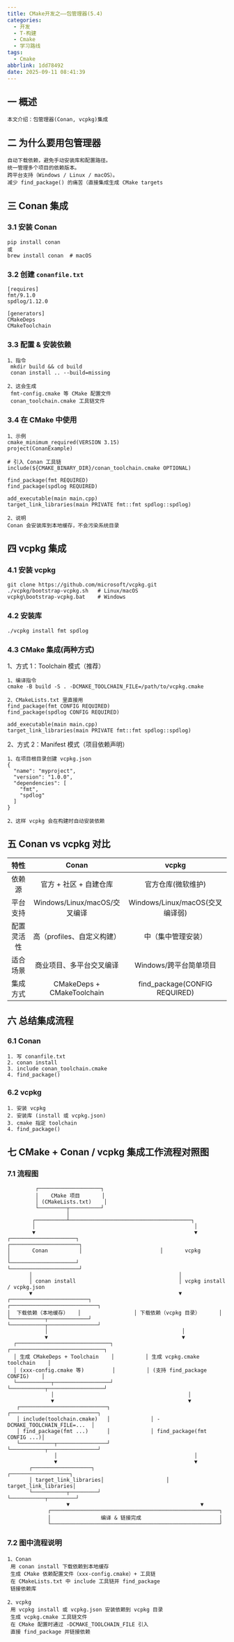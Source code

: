 ```yaml
---
title: CMake开发之——包管理器(5.4)
categories:
  - 开发
  - T-构建
  - Cmake
  - 学习路线
tags:
  - Cmake
abbrlink: 1dd78492
date: 2025-09-11 08:41:39
---
```

## 一 概述

```
本文介绍：包管理器(Conan, vcpkg)集成
```

<!--more-->

## 二 为什么要用包管理器

```
自动下载依赖，避免手动安装库和配置路径。
统一管理多个项目的依赖版本。
跨平台支持（Windows / Linux / macOS）。
减少 find_package() 的痛苦（直接集成生成 CMake targets
```

## 三 Conan 集成

### 3.1 安装 Conan

```
pip install conan
或
brew install conan  # macOS
```

### 3.2 创建 `conanfile.txt`

```
[requires]
fmt/9.1.0
spdlog/1.12.0

[generators]
CMakeDeps
CMakeToolchain
```

### 3.3 配置 & 安装依赖

```
1、指令
 mkdir build && cd build
 conan install .. --build=missing

2、这会生成
 fmt-config.cmake 等 CMake 配置文件
 conan_toolchain.cmake 工具链文件
```

### 3.4 在 CMake 中使用

```
1、示例
cmake_minimum_required(VERSION 3.15)
project(ConanExample)

# 引入 Conan 工具链
include(${CMAKE_BINARY_DIR}/conan_toolchain.cmake OPTIONAL)

find_package(fmt REQUIRED)
find_package(spdlog REQUIRED)

add_executable(main main.cpp)
target_link_libraries(main PRIVATE fmt::fmt spdlog::spdlog)

2、说明
Conan 会安装库到本地缓存，不会污染系统目录
```

## 四 vcpkg 集成

### 4.1 安装 vcpkg

```
git clone https://github.com/microsoft/vcpkg.git
./vcpkg/bootstrap-vcpkg.sh   # Linux/macOS
vcpkg\bootstrap-vcpkg.bat    # Windows
```

### 4.2 安装库

```
./vcpkg install fmt spdlog
```

### 4.3 CMake 集成(两种方式)

1、方式 1：Toolchain 模式（推荐）

```
1、编译指令
cmake -B build -S . -DCMAKE_TOOLCHAIN_FILE=/path/to/vcpkg.cmake

2、CMakeLists.txt 里直接用
find_package(fmt CONFIG REQUIRED)
find_package(spdlog CONFIG REQUIRED)

add_executable(main main.cpp)
target_link_libraries(main PRIVATE fmt::fmt spdlog::spdlog)
```

2、方式 2：Manifest 模式（项目依赖声明）

```
1、在项目根目录创建 vcpkg.json
{
  "name": "myproject",
  "version": "1.0.0",
  "dependencies": [
    "fmt",
    "spdlog"
  ]
}

2、这样 vcpkg 会在构建时自动安装依赖
```

## 五 Conan vs vcpkg 对比

|    特性    |            Conan             |              vcpkg              |
| :--------: | :--------------------------: | :-----------------------------: |
|   依赖源   |    官方 + 社区 + 自建仓库    |       官方仓库(微软维护)        |
|  平台支持  | Windows/Linux/macOS/交叉编译 | Windows/Linux/macOS(交叉编译弱) |
| 配置灵活性 |  高（profiles、自定义构建）  |       中（集中管理安装）        |
|  适合场景  |   商业项目、多平台交叉编译   |     Windows/跨平台简单项目      |
|  集成方式  | CMakeDeps + CMakeToolchain |  find_package(CONFIG REQUIRED)  |

## 六 总结集成流程

### 6.1 Conan

```
1. 写 conanfile.txt
2. conan install
3. include conan_toolchain.cmake
4. find_package()
```

### 6.2 vcpkg

```
1. 安装 vcpkg
2. 安装库 (install 或 vcpkg.json)
3. cmake 指定 toolchain
4. find_package()
```

## 七 CMake + Conan / vcpkg 集成工作流程对照图

### 7.1 流程图

```
         ┌────────────────────┐
         │    CMake 项目       │
         │ (CMakeLists.txt)    │
         └─────────┬──────────┘
                   │
        ┌──────────┴───────────────────────────────────────┐
        │                                                   │
        ▼                                                   ▼
┌─────────────────────┐                         ┌──────────────────────┐
│       Conan          │                         │       vcpkg          │
└─────────────────────┘                         └──────────────────────┘
       │                                               │
       │ conan install                                 │ vcpkg install / vcpkg.json
       ▼                                               ▼
┌─────────────────────────┐                 ┌────────────────────────────┐
│  下载依赖（本地缓存）   │                 │ 下载依赖（vcpkg 目录）      │
└───────────┬─────────────┘                 └───────────┬────────────────┘
            │                                           │
            ▼                                           ▼
  ┌──────────────────────────────┐          ┌──────────────────────────────┐
  │ 生成 CMakeDeps + Toolchain    │          │ 生成 vcpkg.cmake toolchain    │
  │ (xxx-config.cmake 等)         │          │ (支持 find_package CONFIG)    │
  └───────────┬──────────────────┘          └───────────┬──────────────────┘
              │                                           │
              ▼                                           ▼
   ┌────────────────────────────┐             ┌────────────────────────────┐
   │ include(toolchain.cmake)   │             │ -DCMAKE_TOOLCHAIN_FILE=...  │
   │ find_package(fmt ...)      │             │ find_package(fmt CONFIG ...)│
   └───────────┬────────────────┘             └───────────┬────────────────┘
               │                                            │
               ▼                                            ▼
       ┌───────────────────┐                      ┌───────────────────┐
       │ target_link_libraries│                    │ target_link_libraries│
       └───────────┬─────────┘                    └───────────┬─────────┘
                   ▼                                          ▼
             ┌──────────────────────────────────────────────────────┐
             │                编译 & 链接完成                         │
             └──────────────────────────────────────────────────────┘
```

### 7.2 图中流程说明

```
1、Conan
 用 conan install 下载依赖到本地缓存
 生成 CMake 依赖配置文件（xxx-config.cmake）+ 工具链
 在 CMakeLists.txt 中 include 工具链并 find_package
 链接依赖库

2、vcpkg
 用 vcpkg install 或 vcpkg.json 安装依赖到 vcpkg 目录
 生成 vcpkg.cmake 工具链文件
 在 CMake 配置时通过 -DCMAKE_TOOLCHAIN_FILE 引入
 直接 find_package 并链接依赖
```


